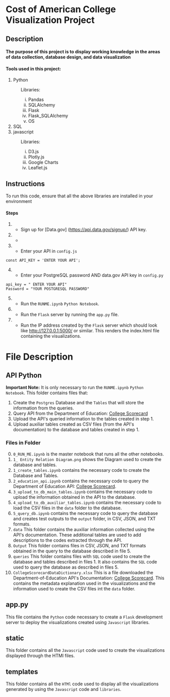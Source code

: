 <h1>Cost of American College Visualization Project</h1>

<h2>Description</h2>
<h4>The purpose of this project is to display working knowledge in the areas of data collection, database design, and data visualization</h4>
<h4>Tools used in this project: </h4>
<ol>
    <li>Python</li>
    <ul type = "none"><li>Libraries: </li>
    <ol type = "i">
        <li>Pandas</li>
        <li>SQLAlchemy</li>
        <li>Flask</li>
        <li>Flask_SQLAlchemy</li>
        <li>OS</li>
    </ol></ul>
    <li>SQL</li>
    <li>javascript</li>
    <ul type = "none"><li>Libraries:</li> 
    <ol type = "i">
        <li>D3.js</li>
        <li>Plotly.js</li>
        <li>Google Charts</li>
        <li>Leaflet.js</li>
    </ol></ul>
</ol>


## Instructions
<p> To run this code, ensure that all the above libraries are installed in your environment</p>

#### Steps
1. - Sign up for [Data.gov] (https://api.data.gov/signup/) API key. 
2. -
3. - Enter your API in `config.js`
```JS
const API_KEY = 'ENTER YOUR API';
```
4. - Enter your PostgreSQL password AND data.gov API key in `config.py`
```PY
api_key = " ENTER YOUR API"
Password = "YOUR POSTGRESQL PASSWORD"
```
5. - Run the `RUNME.ipynb` `Python Notebook`. 
6. - Run the `Flask` server by running the `app.py` file.
7. - Run the IP address created by the `Flask` server which should look like http://127.0.0.1:5000/ or similar. This renders the index.html file containing the visualizations.

# File Description

## API Python
<b> Important Note:</b>
It is only necessary to run the `RUNME.ipynb` `Python Notebook`.
This folder contains files that:

1. Create the `Postgres` Database and the `Tables` that will store the information from the queries.
2. Query API from the Department of Education: [College Scorecard](https://collegescorecard.ed.gov/data/documentation/ "API's Documentation Page")
3. Upload the API's queried information to the tables created in step 1.
4. Upload auxiliar tables created as CSV files (from the API's documentation) to the database and tables created in step 1.

### Files in Folder
0. `0_RUN_ME.ipynb` is the master notebook that runs all the other notebooks.
1. `1_ Entity Relation Diagram.png` shows the Diagram used to create the database and tables.
1. `1_create_tables.ipynb` contains the necessary code to create the Database and Tables.
2. `2_education_api.ipynb` contains the necessary code to query the Department of Education API: [College Scorecard](https://collegescorecard.ed.gov/data/documentation/ "API's Documentation Page").
3. `3_upload_to_db_main_tables.ipynb` contains the necessary code to upload the information obtained in the API to the database.
4. `4_upload_to_db_auxiliar_tables.ipynb` contains the necessary code to load the CSV files in the `data` folder to the database.
5. `5_query_db.ipynb` contains the necessary code to query the database and creates test outputs to the `output` folder, in CSV, JSON, and TXT formats.
6. `data` This folder contains the auxiliar information collected using the API's documentation. These additional tables are used to add descriptions to the codes extracted through the API.
7. `Output` This folder contains files in CSV, JSON, and TXT formats obtained in the query to the database described in file 5.
8. `queries` This folder contains files with `SQL` code used to create the database and tables described in files 1. It also contains the `SQL` code used to query the database as described in files 5.
9. `CollegeScorecardDataDictionary.xlsx` This is a file downloaded the Department-of-Education API's Documentation: [College Scorecard](https://collegescorecard.ed.gov/data/documentation/ "API's Documentation Page"). This contains the metadata explanation used in the visualizations and the information used to create the CSV files int the `data` folder.

## app.py
This file contains the `Python` code necessary to create a `Flask` development server to deploy the visualizations created using `Javascript` libraries.

## static
This folder contains all the `Javascript` code used to create the visualizations displayed through the HTMl files.

## templates
This folder contains all the `HTMl` code used to display all the visualizations generated by using the `Javascript` code and `libraries`.
